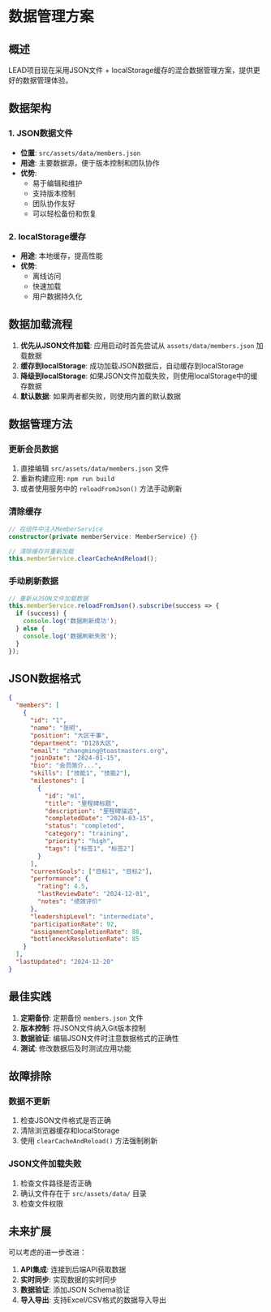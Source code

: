 # 数据管理方案

## 概述

LEAD项目现在采用JSON文件 + localStorage缓存的混合数据管理方案，提供更好的数据管理体验。

## 数据架构

### 1. JSON数据文件
- **位置**: `src/assets/data/members.json`
- **用途**: 主要数据源，便于版本控制和团队协作
- **优势**: 
  - 易于编辑和维护
  - 支持版本控制
  - 团队协作友好
  - 可以轻松备份和恢复

### 2. localStorage缓存
- **用途**: 本地缓存，提高性能
- **优势**:
  - 离线访问
  - 快速加载
  - 用户数据持久化

## 数据加载流程

1. **优先从JSON文件加载**: 应用启动时首先尝试从 `assets/data/members.json` 加载数据
2. **缓存到localStorage**: 成功加载JSON数据后，自动缓存到localStorage
3. **降级到localStorage**: 如果JSON文件加载失败，则使用localStorage中的缓存数据
4. **默认数据**: 如果两者都失败，则使用内置的默认数据

## 数据管理方法

### 更新会员数据
1. 直接编辑 `src/assets/data/members.json` 文件
2. 重新构建应用: `npm run build`
3. 或者使用服务中的 `reloadFromJson()` 方法手动刷新

### 清除缓存
```typescript
// 在组件中注入MemberService
constructor(private memberService: MemberService) {}

// 清除缓存并重新加载
this.memberService.clearCacheAndReload();
```

### 手动刷新数据
```typescript
// 重新从JSON文件加载数据
this.memberService.reloadFromJson().subscribe(success => {
  if (success) {
    console.log('数据刷新成功');
  } else {
    console.log('数据刷新失败');
  }
});
```

## JSON数据格式

```json
{
  "members": [
    {
      "id": "1",
      "name": "张明",
      "position": "大区干事",
      "department": "D128大区",
      "email": "zhangming@toastmasters.org",
      "joinDate": "2024-01-15",
      "bio": "会员简介...",
      "skills": ["技能1", "技能2"],
      "milestones": [
        {
          "id": "m1",
          "title": "里程碑标题",
          "description": "里程碑描述",
          "completedDate": "2024-03-15",
          "status": "completed",
          "category": "training",
          "priority": "high",
          "tags": ["标签1", "标签2"]
        }
      ],
      "currentGoals": ["目标1", "目标2"],
      "performance": {
        "rating": 4.5,
        "lastReviewDate": "2024-12-01",
        "notes": "绩效评价"
      },
      "leadershipLevel": "intermediate",
      "participationRate": 92,
      "assignmentCompletionRate": 88,
      "bottleneckResolutionRate": 85
    }
  ],
  "lastUpdated": "2024-12-20"
}
```

## 最佳实践

1. **定期备份**: 定期备份 `members.json` 文件
2. **版本控制**: 将JSON文件纳入Git版本控制
3. **数据验证**: 编辑JSON文件时注意数据格式的正确性
4. **测试**: 修改数据后及时测试应用功能

## 故障排除

### 数据不更新
1. 检查JSON文件格式是否正确
2. 清除浏览器缓存和localStorage
3. 使用 `clearCacheAndReload()` 方法强制刷新

### JSON文件加载失败
1. 检查文件路径是否正确
2. 确认文件存在于 `src/assets/data/` 目录
3. 检查文件权限

## 未来扩展

可以考虑的进一步改进：
1. **API集成**: 连接到后端API获取数据
2. **实时同步**: 实现数据的实时同步
3. **数据验证**: 添加JSON Schema验证
4. **导入导出**: 支持Excel/CSV格式的数据导入导出
